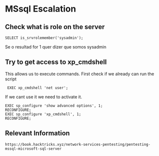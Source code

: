 # MSsql Escalation

## Check what is role on the server

	SELECT is_srvrolemember('sysadmin');

Se o resultad for 1 quer dizer que somos sysadmin

## Try to get access to xp_cmdshell

This allows us to execute commands. First check if we already can run the script

	 EXEC xp_cmdshell 'net user';

If we cant use it we need to activate it.

	EXEC sp_configure 'show advanced options', 1;
	RECONFIGURE;
	EXEC sp_configure 'xp_cmdshell', 1;
	RECONFIGURE;



## Relevant Information

	https://book.hacktricks.xyz/network-services-pentesting/pentesting-mssql-microsoft-sql-server